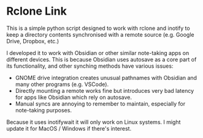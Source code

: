 # Rclone Link

This is a simple python script designed to work with rclone and inotify to keep a directory contents synchronised with a remote source (e.g. Google Drive, Dropbox, etc.)

I developed it to work with Obsidian or other similar note-taking apps on different devices. This is because Obsidian uses autosave as a core part of its functionality, and other synching methods have various issues:

* GNOME drive integration creates unusual pathnames with Obsidian and many other programs (e.g. VSCode).
* Directly mounting a remote works fine but introduces very bad latency for apps like Obsidian which rely on autosave.
* Manual syncs are annoying to remember to maintain, especially for note-taking purposes.

Because it uses inotifywait it will only work on Linux systems. I might update it for MacOS / Windows if there's interest.